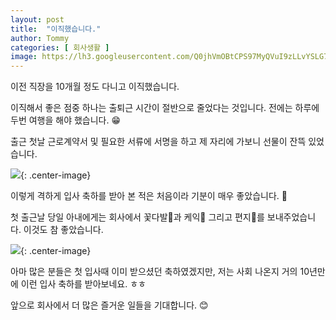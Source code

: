 ```yaml
---
layout: post
title:  "이직했습니다."
author: Tommy
categories: [ 회사생활 ]
image: https://lh3.googleusercontent.com/Q0jhVmOBtCPS97MyQVuI9zLLvYSLG7tXzgVjpigPhywjHITjiXurnrn6uxrpNYolLkgTplpnL5BLcWcZniQ=w1000-no-tmp.jpg
---
```


이전 직장을 10개월 정도 다니고 이직했습니다. 

이직해서 좋은 점중 하나는 출퇴근 시간이 절반으로 줄었다는 것입니다. 전에는 하루에 두번 여행을 해야 했습니다. 😁

출근 첫날 근로계약서 및 필요한 서류에 서명을 하고 제 자리에 가보니 선물이 잔뜩 있었습니다.

![](https://lh3.googleusercontent.com/Q0jhVmOBtCPS97MyQVuI9zLLvYSLG7tXzgVjpigPhywjHITjiXurnrn6uxrpNYolLkgTplpnL5BLcWcZniQ=w1000-no-tmp.jpg){: .center-image}

이렇게 격하게 입사 축하를 받아 본 적은 처음이라 기분이 매우 좋았습니다. 🤩

첫 출근날 당일 아내에게는 회사에서 꽃다발💐과 케익🎂 그리고 편지💌를 보내주었습니다. 이것도 참 좋았습니다. 

![](https://lh3.googleusercontent.com/CcppCmt-FxsbtBQuR7C3Jfp83Aat6vFvezO5GKKdgKcUKxKUdvOLXho4vyCHK-GREz4OF01GquULkYilxf8=w1000-no-tmp.jpg){: .center-image}

아마 많은 분들은 첫 입사때 이미 받으셨던 축하였겠지만, 저는 사회 나온지 거의 10년만에 이런 입사 축하를 받아보네요. ㅎㅎ

앞으로 회사에서 더 많은 즐거운 일들을 기대합니다. 😊